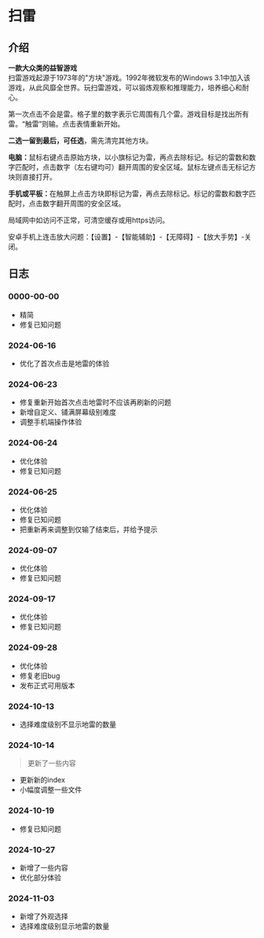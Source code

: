 # 扫雷

## 介绍

**一款大众类的益智游戏**  
扫雷游戏起源于1973年的"方块"游戏。1992年微软发布的Windows 3.1中加入该游戏，从此风靡全世界。玩扫雷游戏，可以锻炼观察和推理能力，培养细心和耐心。


第一次点击不会是雷。格子里的数字表示它周围有几个雷。游戏目标是找出所有雷。“触雷”则输。点击表情重新开始。

<b>二选一留到最后，可任选</b>，需先清完其他方块。

<b>电脑：</b>鼠标右键点击原始方块，以小旗标记为雷，再点去除标记。标记的雷数和数字匹配时，点击数字（左右键均可）翻开周围的安全区域。鼠标左键点击无标记方块则直接打开。

<b>手机或平板：</b>在触屏上点击方块即标记为雷，再点去除标记。标记的雷数和数字匹配时，点击数字翻开周围的安全区域。


局域网中如访问不正常，可清空缓存或用https访问。

安卓手机上连击放大问题：【设置】-【智能辅助】-【无障碍】-【放大手势】-关闭。

<!--苹果：【设置】-【通用】-【辅助功能】-【缩放】-关闭。-->


## 日志

### 0000-00-00
   - 精简
   - 修复已知问题

### 2024-06-16
   + 优化了首次点击是地雷的体验

### 2024-06-23
   + 修复重新开始首次点击地雷时不应该再刷新的问题
   + 新增自定义、铺满屏幕级别难度
   + 调整手机端操作体验

### 2024-06-24
   + 优化体验
   + 修复已知问题

### 2024-06-25
   + 优化体验
   + 修复已知问题
   + 把重新再来调整到仅输了结束后，并给予提示

### 2024-09-07
   + 优化体验
   + 修复已知问题

### 2024-09-17
   + 优化体验
   + 修复已知问题
   
### 2024-09-28
   + 优化体验
   + 修复老旧bug
   + 发布正式可用版本

### 2024-10-13
   - 选择难度级别不显示地雷的数量

### 2024-10-14
   > 更新了一些内容
   + 更新新的index
   + 小幅度调整一些文件

### 2024-10-19
   + 修复已知问题

### 2024-10-27
   + 新增了一些内容
   + 优化部分体验

### 2024-11-03
   + 新增了外观选择
   + 选择难度级别显示地雷的数量